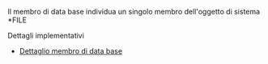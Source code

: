 Il membro di data base individua un singolo membro dell'oggetto di sistema *FILE

Dettagli implementativi
- [Dettaglio membro di data base](Sorgenti/OG/OG/MB_D)
